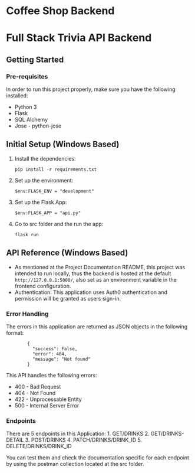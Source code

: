 # Coffee Shop Backend

# Full Stack Trivia API Backend

## Getting Started

### Pre-requisites

In order to run this project properly, make sure you have the following installed:
  * Python 3
  * Flask
  * SQL Alchemy
  * Jose - python-jose

## Initial Setup (Windows Based)
  1. Install the dependencies:
      ```
      pip install -r requirements.txt
      ```
  2. Set up the environment:
      ```
      $env:FLASK_ENV = "development"
      ```
  3. Set up the Flask App:
      ```
      $env:FLASK_APP = "api.py"
      ```
  4. Go to src folder and the run the app:
      ```
      flask run
      ```
  
## API Reference (Windows Based)
 * As mentioned at the Project Documentation README, this project was intended to run locally, thus the backend is hosted at the default ```http://127.0.0.1:5000/```, also set as an environment variable in the frontend configuration.
 * Authentication: This application uses Auth0 authentication and permission will be granted as users sign-in.

### Error Handling
The errors in this application are returned as JSON objects in the following format:
```
        {
          "success": False,
          "error": 404,
          "message": "Not found"
        }
```

This API handles the following errors:
* 400 - Bad Request
* 404 - Not Found
* 422 - Unprocessable Entity
* 500 - Internal Server Error



### Endpoints
There are 5 endpoints in this Application:
    1. GET/DRINKS
    2. GET/DRINKS-DETAIL
    3. POST/DRINKS
    4. PATCH/DRINKS/DRINK_ID
    5. DELETE/DRINKS/DRINK_ID
    
You can test them and check the documentation specific for each endpoint by using the postman collection located at the src folder.

